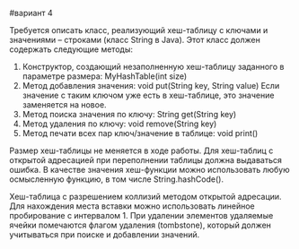 #вариант 4

Требуется описать класс, реализующий хеш-таблицу с ключами и значениями – строками (класс String в Java). 
Этот класс должен содержать следующие методы:

  1. Конструктор, создающий незаполненную хеш-таблицу заданного в параметре размера: MyHashTable(int size)
  2. Метод добавления значения: void put(String key, String value) 
Если значение с таким ключом уже есть в хеш-таблице, это значение заменяется на новое.
  3. Метод поиска значения по ключу: String get(String key)
  4. Метод удаления по ключу: void remove(String key)
  5. Метод печати всех пар ключ/значение в таблице: void print()

Размер хеш-таблицы не меняется в ходе работы. Для хеш-таблиц с открытой адресацией при переполнении таблицы должна выдаваться ошибка.
В качестве значения хеш-функции можно использовать любую осмысленную функцию, в том числе String.hashCode().

Хеш-таблица с разрешением коллизий методом открытой адресации.
Для нахождения места вставки можно использовать линейное пробирование с интервалом 1.
При удалении элементов удаляемые ячейки помечаются флагом удаления (tombstone),
который должен учитываться при поиске и добавлении значений.
